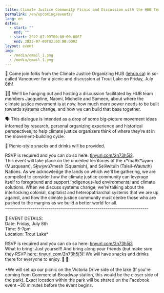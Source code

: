 ```yaml
---
title: Climate Justice Community Picnic and Discussion with the HUB Team
permalink: /en/upcoming/events/
lang: en
dates:
  - start: ""
    end: ""
  - start: 2022-07-09T00:00:00.000Z
    end: 2022-07-09T02:00:00.000Z
layout: event
img:
  - /media/email_1.png
  - /media/email_1.png
---
```

🌱 Come join folks from the Climate Justice Organizing HUB ([lehub.ca](http://lehub.ca/)) in so-called Vancouver for a picnic and discussion at Trout Lake on Friday, July 8th!

✊🏾 We'll be hanging out and hosting a discussion facilitated by HUB team members Jacqueline, Naomi, Michelle and Sameen, about where the climate justice movement is at now, how much more power needs to be built towards systems change, and how we can build that base together.

🗣 This dialogue is intended as a drop of some big-picture movement ideas informed by research, personal organizing experience and historical perspectives, to help climate justice organizers think of where they’re at in the movement-building cycle.

🧺 Picnic-style snacks and drinks will be provided.

RSVP is required and you can do so here: [tinyurl.com/2n73h5j3](tinyurl.com/2n73h5j3).\
This event will take place on the unceded territories of the xʷməθkʷəy̓əm (Musqueam), Sḵwx̱wú7mesh (Squamish), and Sel̓íl̓witulh (Tsleil-Waututh) Nations. As we acknowledge the lands on which we'll be gathering, we are compelled to consider how the climate justice community can leverage itself to foreground and support Indigenous-led environmental and climate solutions. When we discuss systems change, we're talking about the interlocking colonial, capitalist and heteropatriarchal systems that we are up against, and how the climate justice community must centre those who are pushed to the margins as we build a better world for all.\
-------------------------------------------------------------------------\
\
🌺 EVENT DETAILS:\
Date: Friday, July 8th\
Time: 5-7pm\
Location: Trout Lake*

RSVP is required and you can do so here: [tinyurl.com/2n73h5j3](tinyurl.com/2n73h5j3)\
What to bring: Just yourself! And bring along your friends (but make sure they RSVP here: [tinyurl.com/2n73h5j3](tinyurl.com/2n73h5j3))! We will have snacks and drinks there for everyone to enjoy. 🍪 🧃\
\
*We will set up our picnic on the Victoria Drive side of the lake (If you're coming from Commercial-Broadway station, this would be the closer side of the park). Exact location within the park will be shared on the Facebook event ~30 minutes before the event begins.